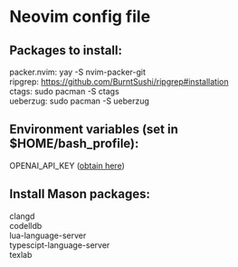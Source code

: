 # Neovim config file

## Packages to install:
packer.nvim: yay -S nvim-packer-git \
ripgrep: https://github.com/BurntSushi/ripgrep#installation \
ctags: sudo pacman -S ctags \
ueberzug: sudo pacman -S ueberzug

## Environment variables (set in $HOME/bash_profile):
OPENAI_API_KEY ([obtain here](https://beta.openai.com/account/api-keys))

## Install Mason packages:
clangd \
codelldb \
lua-language-server \
typescipt-language-server \
texlab
